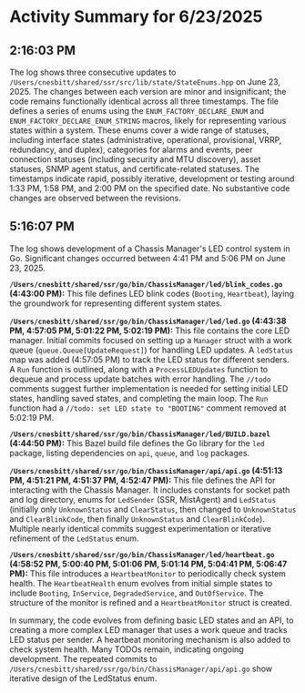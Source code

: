 # Activity Summary for 6/23/2025

## 2:16:03 PM
The log shows three consecutive updates to `/Users/cnesbitt/shared/ssr/src/lib/state/StateEnums.hpp` on June 23, 2025.  The changes between each version are minor and insignificant; the code remains functionally identical across all three timestamps.  The file defines a series of enums using the `ENUM_FACTORY_DECLARE_ENUM` and `ENUM_FACTORY_DECLARE_ENUM_STRING` macros, likely for representing various states within a system.  These enums cover a wide range of statuses, including interface states (administrative, operational, provisional, VRRP, redundancy, and duplex), categories for alarms and events, peer connection statuses (including security and MTU discovery), asset statuses, SNMP agent status, and certificate-related statuses.  The timestamps indicate rapid, possibly iterative, development or testing around 1:33 PM, 1:58 PM, and 2:00 PM on the specified date.  No substantive code changes are observed between the revisions.


## 5:16:07 PM
The log shows development of a Chassis Manager's LED control system in Go.  Significant changes occurred between 4:41 PM and 5:06 PM on June 23, 2025.

**`/Users/cnesbitt/shared/ssr/go/bin/ChassisManager/led/blink_codes.go` (4:43:00 PM):** This file defines LED blink codes (`Booting`, `Heartbeat`), laying the groundwork for representing different system states.

**`/Users/cnesbitt/shared/ssr/go/bin/ChassisManager/led/led.go` (4:43:38 PM, 4:57:05 PM, 5:01:22 PM, 5:02:19 PM):** This file contains the core LED manager.  Initial commits focused on setting up a `Manager` struct with a work queue (`queue.Queue[UpdateRequest]`) for handling LED updates.  A `ledStatus` map was added (4:57:05 PM) to track the LED status for different senders. A  `Run` function is outlined, along with a `ProcessLEDUpdates` function to dequeue and process update batches with error handling.  The `//todo` comments suggest further implementation is needed for setting initial LED states, handling saved states, and completing the main loop.   The `Run` function had a `//todo: set LED state to "BOOTING"` comment removed at 5:02:19 PM.

**`/Users/cnesbitt/shared/ssr/go/bin/ChassisManager/led/BUILD.bazel` (4:44:50 PM):** This Bazel build file defines the Go library for the `led` package, listing dependencies on `api`, `queue`, and `log` packages.

**`/Users/cnesbitt/shared/ssr/go/bin/ChassisManager/api/api.go` (4:51:13 PM, 4:51:21 PM, 4:51:37 PM, 4:52:47 PM):** This file defines the API for interacting with the Chassis Manager.  It includes constants for socket path and log directory, enums for `LedSender` (SSR, MistAgent) and `LedStatus` (initially only `UnknownStatus` and `ClearStatus`, then changed to `UnknownStatus` and `ClearBlinkCode`, then finally  `UnknownStatus` and `ClearBlinkCode`). Multiple nearly identical commits suggest experimentation or iterative refinement of the  `LedStatus` enum.

**`/Users/cnesbitt/shared/ssr/go/bin/ChassisManager/led/heartbeat.go` (4:58:52 PM, 5:00:40 PM, 5:01:06 PM, 5:01:14 PM, 5:04:41 PM, 5:06:47 PM):** This file introduces a `HeartbeatMonitor` to periodically check system health. The `HeartbeatHealth` enum evolves from initial simple states to include `Booting`, `InService`, `DegradedService`, and `OutOfService`.  The structure of the monitor is refined and a  `HeartbeatMonitor` struct is created.

In summary, the code evolves from defining basic LED states and an API, to creating a more complex LED manager that uses a work queue and tracks LED status per sender.  A heartbeat monitoring mechanism is also added to check system health.  Many TODOs remain, indicating ongoing development.  The repeated commits to `/Users/cnesbitt/shared/ssr/go/bin/ChassisManager/api/api.go` show iterative design of the LedStatus enum.

